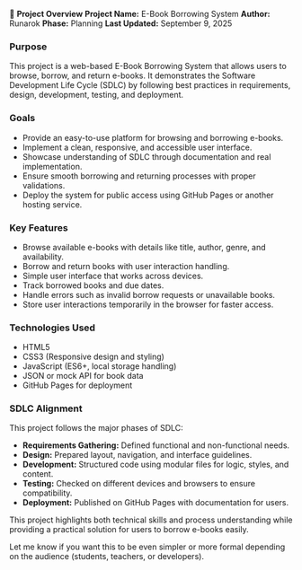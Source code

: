 📁 **Project Overview**
**Project Name:** E-Book Borrowing System
**Author:** Runarok
**Phase:** Planning
**Last Updated:** September 9, 2025

### **Purpose**

This project is a web-based E-Book Borrowing System that allows users to browse, borrow, and return e-books. It demonstrates the Software Development Life Cycle (SDLC) by following best practices in requirements, design, development, testing, and deployment.

### **Goals**

* Provide an easy-to-use platform for browsing and borrowing e-books.
* Implement a clean, responsive, and accessible user interface.
* Showcase understanding of SDLC through documentation and real implementation.
* Ensure smooth borrowing and returning processes with proper validations.
* Deploy the system for public access using GitHub Pages or another hosting service.

### **Key Features**

* Browse available e-books with details like title, author, genre, and availability.
* Borrow and return books with user interaction handling.
* Simple user interface that works across devices.
* Track borrowed books and due dates.
* Handle errors such as invalid borrow requests or unavailable books.
* Store user interactions temporarily in the browser for faster access.

### **Technologies Used**

* HTML5
* CSS3 (Responsive design and styling)
* JavaScript (ES6+, local storage handling)
* JSON or mock API for book data
* GitHub Pages for deployment

### **SDLC Alignment**

This project follows the major phases of SDLC:

* **Requirements Gathering:** Defined functional and non-functional needs.
* **Design:** Prepared layout, navigation, and interface guidelines.
* **Development:** Structured code using modular files for logic, styles, and content.
* **Testing:** Checked on different devices and browsers to ensure compatibility.
* **Deployment:** Published on GitHub Pages with documentation for users.

This project highlights both technical skills and process understanding while providing a practical solution for users to borrow e-books easily.

Let me know if you want this to be even simpler or more formal depending on the audience (students, teachers, or developers).

